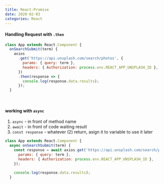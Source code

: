 ```yaml
---
title: React-Promise
date: 2020-02-03
categories: React
---
```



#### Handling Request with `.then`


```js
class App extends React.Component {
  onSearchSubmit(term) {
    axios
      .get('https://api.unsplash.com/search/photos', {
        params: { query: term },
        headers: { Authorization: process.env.REACT_APP_UNSPLASH_ID },
      })
      .then(response => {
        console.log(response.data.results);
      });
  }
```

<br>

#### working with `async`

1) `async` - in front of method name
2) `await` - in front of code waiting result
3) `const response` - whatever (2) return, asign it to variable to use it later


```js
class App extends React.Component {
  async onSearchSubmit(term) {
    const response = await axios.get('https://api.unsplash.com/search/photos', {
      params: { query: term },
      headers: { Authorization: process.env.REACT_APP_UNSPLASH_ID },
    });

    console.log(response.data.results);
  }
```
